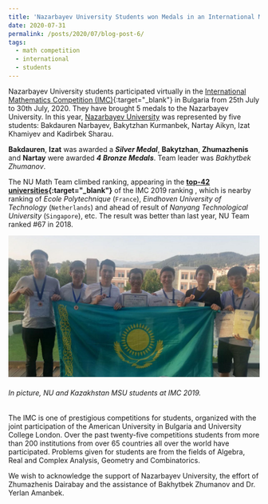 ```yaml
---
title: 'Nazarbayev University Students won Medals in an International Mathematics Competition'
date: 2020-07-31
permalink: /posts/2020/07/blog-post-6/
tags:
  - math competition
  - international
  - students
---
```

Nazarbayev University students participated virtually in the [International Mathematics Competition (IMC)](https://www.imc-math.org.uk/){:target="_blank"} in Bulgaria from 25th July to 30th July, 2020. 
They have brought 5 medals to the Nazarbayev University. In this year, [Nazarbayev University](https://nu.edu.kz/) was represented by five students: Bakdauren Narbayev, Bakytzhan Kurmanbek, Nartay Aikyn,
Izat Khamiyev and Kadirbek Sharau. 

 __Bakdauren__, __Izat__ was awarded a ___Silver Medal___,  __Bakytzhan__, __Zhumazhenis__  and __Nartay__ were awarded ___4 Bronze Medals___. Team leader was _Bakhytbek Zhumanov_.

The NU Math Team climbed ranking, appearing in the **[top-42 universities](https://www.imc-math.org.uk/?year=2019&section=results&item=byteam){:target="_blank"}** of the IMC 2019 ranking 
, which is nearby ranking of _Ecole Polytechnique_ (`France`), _Eindhoven University of Technology_ (`Netherlands`) and ahead of  result of _Nanyang Technological University_ (`Singapore`), etc.
The result was better than last year, NU Team ranked #67 in 2018. 

![alt text](/files/posts/IMC2019/Kazakhstan_Students_NU_MSU.jpg "NU Students")

###### In picture, NU and Kazakhstan MSU students at IMC 2019.

The IMC is one of prestigious competitions for students, organized with the joint participation of the American University in Bulgaria and University College London.
Over the past twenty-five competitions students from more than 200 institutions from over 65 countries all over the world have participated. 
Problems given for students are from the fields of Algebra, Real and Complex Analysis, Geometry and Combinatorics. 

We wish to acknowledge the support of Nazarbayev University, the effort of Zhumazhenis Dairabay and the assistance of Bakhytbek Zhumanov and Dr. Yerlan Amanbek.
	